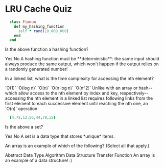 # LRU Cache Quiz

```ruby
  class Fixnum
    def my_hashing_function
      self * rand(10_000_000)
    end
  end
```

<quiz>
  <question>
    <p>Is the above function a hashing function?</p>
    <answer>Yes</answer>
    <answer correct>No</answer>
    <explanation>A hashing function must be **deterministic**: the same input should always produce the same output, which won't happen if the output relies on a randomly generated number!</explanation>
  </question>
</quiz>


<quiz>
  <question>
    <p>In a linked list, what is the time complexity for accessing the nth element?</p>
    <answer>`O(1)`</answer>
    <answer>`O(log n)`</answer>
    <answer correct>`O(n)`</answer>
    <answer>`O(n log n)`</answer>
    <answer>`O(n^2)`</answer>
    <explanation>Unlike with an array or hash--which allow access to the nth element by index and key, respectively--accessing the nth element in a linked list requires following links from the first element to each successive element until reaching the nth one, an `O(n)` operation.</explanation>
  </question>
</quiz>

```ruby
  {4,78,12,56,44,78,15}
```

<quiz>
  <question>
    <p>Is the above a set?</p>
    <answer>Yes</answer>
    <answer correct>No</answer>
    <explanation>A set is a data type that stores *unique* items.</explanation>
  </question>
</quiz>

<quiz>
  <question multiple>
    <p>An array is an example of which of the following? (Select all that apply.)</p>
    <answer>Abstract Data Type</answer>
    <answer>Algorithm</answer>
    <answer correct>Data Structure</answer>
    <answer>Transfer Function</answer>
    <explanation>An array is an example of a data structure! :)</explanation>
  </question>
</quiz>
